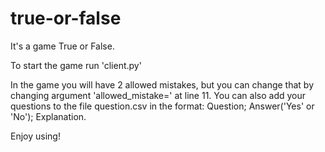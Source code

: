 # true-or-false
It's a game True or False.

To start the game run 'client.py'

In the game you will have 2 allowed mistakes, but you can change that by changing argument 'allowed_mistake=' at line 11.
You can also add your questions to the file question.csv in the format: Question; Answer('Yes' or 'No'); Explanation.

Enjoy using!
